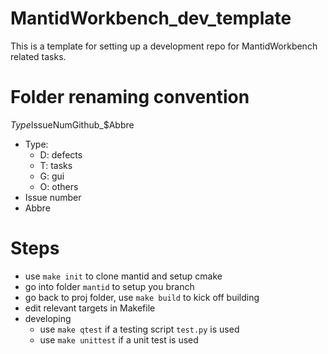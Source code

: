 # MantidWorkbench_dev_template
This is a template for setting up a development repo for MantidWorkbench related tasks.

# Folder renaming convention

$Type$IssueNumGithub_$Abbre

- Type: 
  - D: defects
  - T: tasks
  - G: gui
  - O: others
- Issue number
- Abbre

# Steps

- use `make init` to clone mantid and setup cmake
- go into folder `mantid` to setup you branch
- go back to proj folder, use `make build` to kick off building
- edit relevant targets in Makefile
- developing
  - use `make qtest` if a testing script `test.py` is used
  - use `make unittest` if a unit test is used
